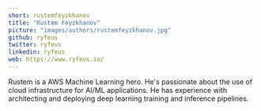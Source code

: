 ```yaml
---
short: rustemfeyzkhanov
title: "Rustem Feyzkhanov"
picture: "images/authors/rustemfeyzkhanov.jpg"
github: ryfeus
twitter: ryfeus
linkedin: ryfeus
web: https://www.ryfeus.io/
---
```


Rustem is a AWS Machine Learning hero. He's passionate about the use of cloud infrastructure
for AI/ML applications. He has experience with architecting and deploying deep learning training
and inference pipelines.